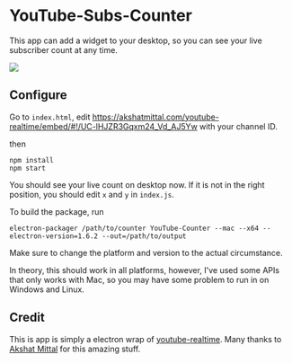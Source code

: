 # YouTube-Subs-Counter
This app can add a widget to your desktop, so you can see your live subscriber count at any time.

![](https://i.imgur.com/RzCYXNm.jpg)


## Configure
Go to `index.html`, edit https://akshatmittal.com/youtube-realtime/embed/#!/UC-lHJZR3Gqxm24_Vd_AJ5Yw with your channel ID.

then

```
npm install
npm start
```

You should see your live count on desktop now. If it is not in the right position, you should edit `x` and `y` in `index.js`.

To build the package, run

```
electron-packager /path/to/counter YouTube-Counter --mac --x64 --electron-version=1.6.2 --out=/path/to/output
```
Make sure to change the platform and version to the actual circumstance.

In theory, this should work in all platforms, however, I've used some APIs that only works with Mac, so you may have some problem to run in on Windows and Linux.

## Credit
This is app is simply a electron wrap of [youtube-realtime](https://github.com/akshatmittal/youtube-realtime). Many thanks to [Akshat Mittal](https://github.com/akshatmittal) for this amazing stuff.
